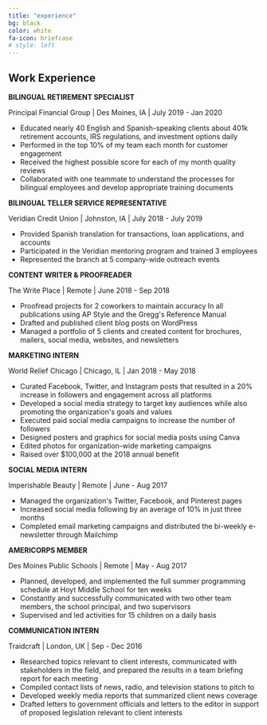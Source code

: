 ```yaml
---
title: "experience"
bg: black
color: white
fa-icon: briefcase
# style: left
---
```


<!-- #### Basically -->

## Work Experience

**BILINGUAL RETIREMENT SPECIALIST**

Principal Financial Group \| Des Moines, IA \| July 2019 - Jan 2020

- Educated nearly 40 English and Spanish-speaking clients about 401k retirement accounts, IRS regulations, and investment options daily 
- Performed in the top 10% of my team each month for customer engagement 
- Received the highest possible score for each of my month quality reviews 
- Collaborated with one teammate to understand the processes for bilingual employees and develop appropriate training documents 

**BILINGUAL TELLER SERVICE REPRESENTATIVE**

Veridian Credit Union \| Johnston, IA \| July 2018 - July 2019

- Provided Spanish translation for transactions, loan applications, and accounts
- Participated in the Veridian mentoring program and trained 3 employees
- Represented the branch at 5 company-wide outreach events

**CONTENT WRITER & PROOFREADER**

The Write Place \| Remote \| June 2018 - Sep 2018

- Proofread projects for 2 coworkers to maintain accuracy In all publications using AP Style and the Gregg's Reference Manual
- Drafted and published client blog posts on WordPress
- Managed a portfolio of 5 clients and created content for brochures, mailers, social media, websites, and newsletters

**MARKETING INTERN**

World Relief Chicago \| Chicago, IL \| Jan 2018 - May 2018

- Curated Facebook, Twitter, and Instagram posts that resulted in a 20% increase in followers and engagement across all platforms
- Developed a social media strategy to target key audiences while also promoting the organization's goals and values
- Executed paid social media campaigns to increase the number of followers
- Designed posters and graphics for social media posts using Canva
- Edited photos for organization-wide marketing campaigns
- Raised over $100,000 at the 2018 annual benefit 

**SOCIAL MEDIA INTERN**

Imperishable Beauty \| Remote \| June - Aug 2017

- Managed the organization's Twitter, Facebook, and Pinterest pages 
- Increased social media following by an average of 10% in just three months
- Completed email marketing campaigns and distributed the bi-weekly e-newsletter through Mailchimp

**AMERICORPS MEMBER**

Des Moines Public Schools \| Remote \| May - Aug 2017

- Planned, developed, and implemented the full summer programming schedule at Hoyt Middle School for ten weeks
- Constantly and successfully communicated with two other team members, the school principal, and two supervisors
- Supervised and led activities for 15 children on a daily basis 

**COMMUNICATION INTERN**

Traidcraft \| London, UK \| Sep - Dec 2016

- Researched topics relevant to client interests, communicated with stakeholders in the field, and prepared the results in a team briefing report for each meeting
- Compiled contact lists of news, radio, and television stations to pitch to
- Developed weekly media reports that summarized client news coverage
- Drafted letters to government officials and letters to the editor in support of proposed legislation relevant to client interests
